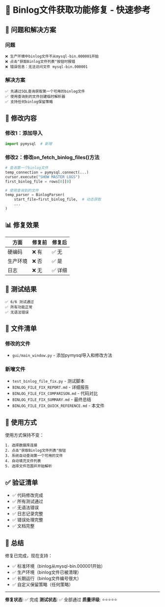 # 🚀 Binlog文件获取功能修复 - 快速参考

## 📌 问题和解决方案

### 问题
```
❌ 生产环境中binlog文件不从mysql-bin.000001开始
❌ 点击"获取Binlog文件列表"按钮时报错
❌ 错误信息：无法访问文件 mysql-bin.000001
```

### 解决方案
```
✅ 先通过SQL查询获取第一个可用的binlog文件
✅ 使用查询到的文件创建临时解析器
✅ 支持任何binlog保留策略
```

## 🔧 修改内容

### 修改1：添加导入
```python
import pymysql  # 新增
```

### 修改2：修改on_fetch_binlog_files()方法
```python
# 查询第一个binlog文件
temp_connection = pymysql.connect(...)
cursor.execute("SHOW MASTER LOGS")
first_binlog_file = rows[0][0]

# 使用查询到的文件
temp_parser = BinlogParser(
    start_file=first_binlog_file,  # 动态获取
    ...
)
```

## 📊 修复效果

| 方面 | 修复前 | 修复后 |
|------|--------|--------|
| 硬编码 | ❌ 有 | ✅ 无 |
| 生产环境 | ❌ 否 | ✅ 是 |
| 日志 | ❌ 无 | ✅ 详细 |

## 🧪 测试结果

```
✅ 6/6 测试通过
✅ 所有功能正常
✅ 无语法错误
```

## 📁 文件清单

### 修改的文件
- `gui/main_window.py` - 添加pymysql导入和修改方法

### 新增文件
- `test_binlog_file_fix.py` - 测试脚本
- `BINLOG_FILE_FIX_REPORT.md` - 详细报告
- `BINLOG_FILE_FIX_COMPARISON.md` - 代码对比
- `BINLOG_FILE_FIX_SUMMARY.md` - 最终总结
- `BINLOG_FILE_FIX_QUICK_REFERENCE.md` - 本文件

## 🎯 使用方式

使用方式保持不变：

```
1. 选择数据库连接
2. 点击"获取Binlog文件列表"按钮
3. 系统自动查询第一个可用的文件
4. 自动填充文件列表
5. 选择文件范围并开始解析
```

## ✅ 验证清单

- ✅ 代码修改完成
- ✅ 所有测试通过
- ✅ 无语法错误
- ✅ 日志记录完整
- ✅ 错误处理完整
- ✅ 文档完整

## 🎉 总结

修复已完成，现在支持：

- ✅ 标准环境（binlog从mysql-bin.000001开始）
- ✅ 生产环境（binlog文件已被清理）
- ✅ 长期运行（binlog文件编号很大）
- ✅ 自定义保留策略（任何策略）

---

**修复状态**: ✅ 完成
**测试状态**: ✅ 全部通过
**质量评级**: ⭐⭐⭐⭐⭐
